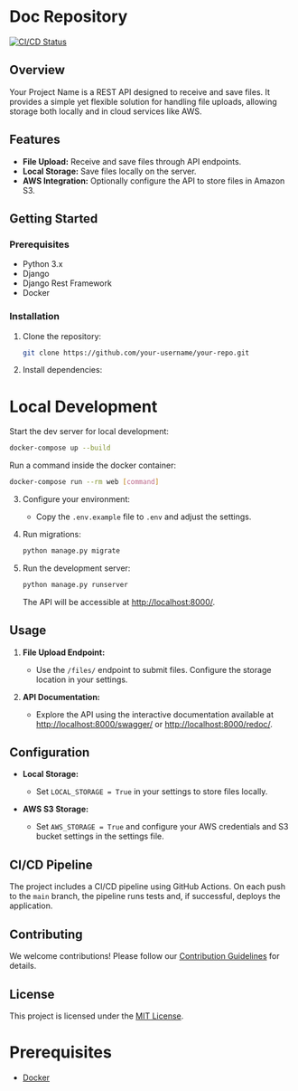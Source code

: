 
# Doc Repository

[![CI/CD Status](https://github.com/StoleMyIceCream/simple-doc-repository/workflows/CI/CD%20Pipeline/badge.svg)](https://github.com/StoleMyIceCream/simple-doc-repository/actions)

## Overview

Your Project Name is a REST API designed to receive and save files. It provides a simple yet flexible solution for handling file uploads, allowing storage both locally and in cloud services like AWS.

## Features

- **File Upload:** Receive and save files through API endpoints.
- **Local Storage:** Save files locally on the server.
- **AWS Integration:** Optionally configure the API to store files in Amazon S3.

## Getting Started

### Prerequisites

- Python 3.x
- Django
- Django Rest Framework
- Docker

### Installation

1. Clone the repository:

   ```bash
   git clone https://github.com/your-username/your-repo.git
   ```

2. Install dependencies:

# Local Development
  
  Start the dev server for local development:
  ```bash
  docker-compose up --build
  ```
  
  Run a command inside the docker container:
  
  ```bash
  docker-compose run --rm web [command]
  ```

3. Configure your environment:

   - Copy the `.env.example` file to `.env` and adjust the settings.

4. Run migrations:

   ```bash
   python manage.py migrate
   ```

5. Run the development server:

   ```bash
   python manage.py runserver
   ```

   The API will be accessible at [http://localhost:8000/](http://localhost:8000/).

## Usage

1. **File Upload Endpoint:**
   - Use the `/files/` endpoint to submit files. Configure the storage location in your settings.

2. **API Documentation:**
   - Explore the API using the interactive documentation available at [http://localhost:8000/swagger/](http://localhost:8000/swagger/) or [http://localhost:8000/redoc/](http://localhost:8000/redoc/).

## Configuration

- **Local Storage:**
  - Set `LOCAL_STORAGE = True` in your settings to store files locally.

- **AWS S3 Storage:**
  - Set `AWS_STORAGE = True` and configure your AWS credentials and S3 bucket settings in the settings file.

## CI/CD Pipeline

The project includes a CI/CD pipeline using GitHub Actions. On each push to the `main` branch, the pipeline runs tests and, if successful, deploys the application.

## Contributing

We welcome contributions! Please follow our [Contribution Guidelines](CONTRIBUTING.md) for details.

## License

This project is licensed under the [MIT License](LICENSE).

# Prerequisites

- [Docker](https://docs.docker.com/docker-for-mac/install/)  


